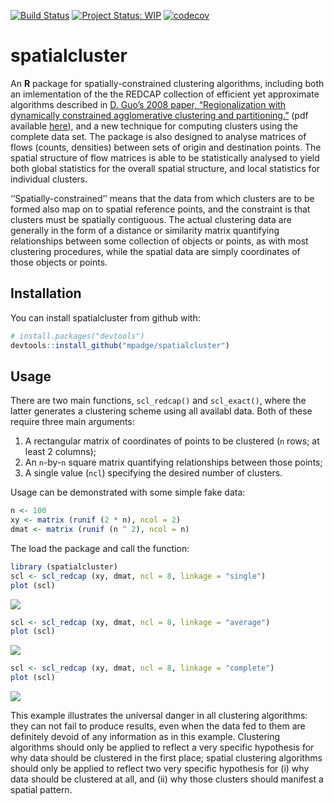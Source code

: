 <!-- README.md is generated from README.Rmd. Please edit that file -->
[![Build
Status](https://travis-ci.org/mpadge/spatialcluster.svg)](https://travis-ci.org/mpadge/spatialcluster)
[![Project Status:
WIP](http://www.repostatus.org/badges/latest/wip.svg)](http://www.repostatus.org/#wip)
[![codecov](https://codecov.io/gh/mpadge/spatialcluster/branch/master/graph/badge.svg)](https://codecov.io/gh/mpadge/spatialcluster)

spatialcluster
==============

An **R** package for spatially-constrained clustering algorithms,
including both an imlementation of the the REDCAP collection of
efficient yet approximate algorithms described in [D. Guo’s 2008 paper,
“Regionalization with dynamically constrained agglomerative clustering
and
partitioning.”](https://www.tandfonline.com/doi/abs/10.1080/13658810701674970)
(pdf available
[here](https://pdfs.semanticscholar.org/ead1/7df8aaa1aed0e433b3ae1ec1ec5c7e785b2b.pdf)),
and a new technique for computing clusters using the complete data set.
The package is also designed to analyse matrices of flows (counts,
densities) between sets of origin and destination points. The spatial
structure of flow matrices is able to be statistically analysed to yield
both global statistics for the overall spatial structure, and local
statistics for individual clusters.

‘’Spatially-constrained’’ means that the data from which clusters are to
be formed also map on to spatial reference points, and the constraint is
that clusters must be spatially contiguous. The actual clustering data
are generally in the form of a distance or similarity matrix quantifying
relationships between some collection of objects or points, as with most
clustering procedures, while the spatial data are simply coordinates of
those objects or points.

Installation
------------

You can install spatialcluster from github with:

``` r
# install.packages("devtools")
devtools::install_github("mpadge/spatialcluster")
```

Usage
-----

There are two main functions, `scl_redcap()` and `scl_exact()`, where
the latter generates a clustering scheme using all availabl data. Both
of these require three main arguments:

1.  A rectangular matrix of coordinates of points to be clustered (`n`
    rows; at least 2 columns);
2.  An `n`-by-`n` square matrix quantifying relationships between those
    points;
3.  A single value (`ncl`) specifying the desired number of clusters.

Usage can be demonstrated with some simple fake data:

``` r
n <- 100
xy <- matrix (runif (2 * n), ncol = 2)
dmat <- matrix (runif (n ^ 2), ncol = n)
```

The load the package and call the function:

``` r
library (spatialcluster)
scl <- scl_redcap (xy, dmat, ncl = 8, linkage = "single")
plot (scl)
```

![](README-plot-single-1.png)

``` r
scl <- scl_redcap (xy, dmat, ncl = 8, linkage = "average")
plot (scl)
```

![](README-plot-average-1.png)

``` r
scl <- scl_redcap (xy, dmat, ncl = 8, linkage = "complete")
plot (scl)
```

![](README-plot-complete-1.png)

This example illustrates the universal danger in all clustering
algorithms: they can not fail to produce results, even when the data fed
to them are definitely devoid of any information as in this example.
Clustering algorithms should only be applied to reflect a very specific
hypothesis for why data should be clustered in the first place; spatial
clustering algorithms should only be applied to reflect two very
specific hypothesis for (i) why data should be clustered at all, and
(ii) why those clusters should manifest a spatial pattern.

